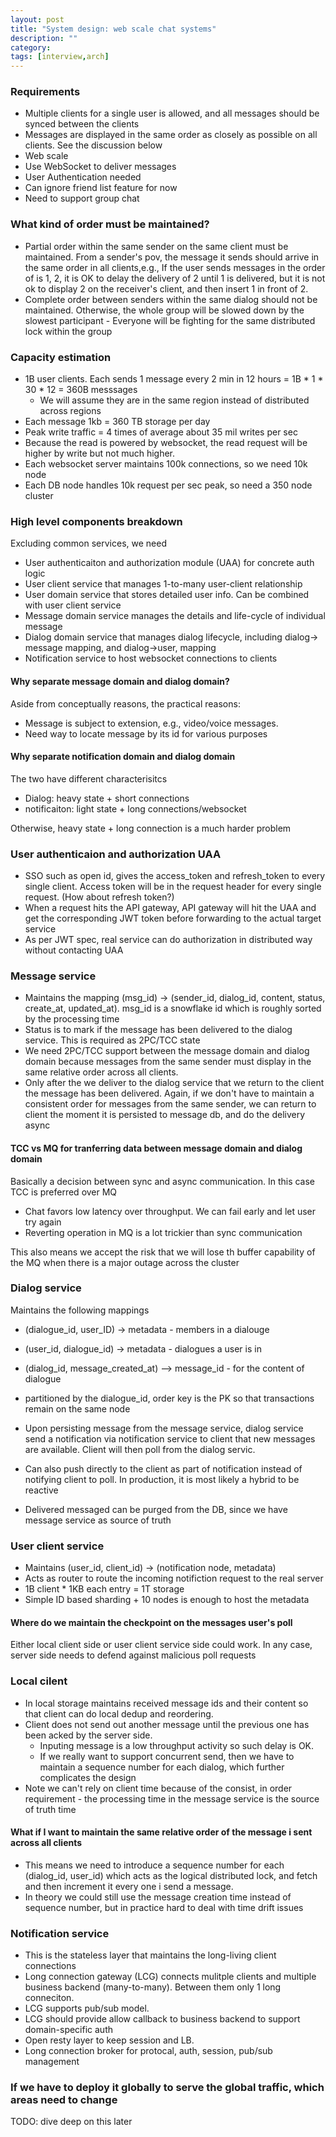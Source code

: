 ```yaml
---
layout: post
title: "System design: web scale chat systems" 
description: ""
category: 
tags: [interview,arch]
---
```


### Requirements

* Multiple clients for a single user is allowed, and all messages should be synced between the clients
* Messages are displayed in the same order as closely as possible on all clients. See the discussion below
* Web scale
* Use WebSocket to deliver messages
* User Authentication needed
* Can ignore friend list feature for now
* Need to support group chat

### What kind of order must be maintained?

* Partial order within the same sender on the same client must be maintained. From a sender's pov, the message it sends should arrive in the same order in all clients,e.g.,  If the user sends messages in the order of is 1, 2, it is OK to delay the delivery of 2 until 1 is delivered, but it is not ok to display 2 on the receiver's client, and then insert 1 in front of 2.
* Complete order between senders within the same dialog should not be maintained. Otherwise, the whole group will be slowed down by the slowest participant - Everyone will be fighting for the same distributed lock within the group 
### Capacity estimation

* 1B user clients. Each sends 1 message every 2 min in 12 hours = 1B * 1 * 30 * 12  = 360B messsages
  * We will assume they are in the same region instead of distributed across regions
* Each message 1kb = 360 TB storage per day 
* Peak write traffic = 4 times of average about 35 mil writes per sec 
* Because the read is powered by websocket, the read request will be higher by write but not much higher. 
* Each websocket server maintains 100k connections, so we need 10k node
* Each DB node handles 10k request per sec peak, so need a 350 node cluster


### High level components breakdown

Excluding common services, we need

* User authenticaiton and authorization module (UAA) for concrete auth logic
* User client service that manages 1-to-many user-client relationship
* User domain service that stores detailed user info. Can be combined with user client service
* Message domain service manages the details and life-cycle of individual message
* Dialog domain service that manages dialog lifecycle, including dialog-> message mapping, and dialog->user, mapping
* Notification service to host websocket connections to clients 

#### Why separate message domain and dialog domain?

Aside from conceptually reasons, the practical reasons:

* Message is subject to extension, e.g., video/voice messages.
* Need way to locate message by its id for various purposes

#### Why separate notification domain and dialog domain

The two have different characterisitcs

* Dialog: heavy state + short connections
* notificaiton: light state + long connections/websocket

Otherwise, heavy state + long connection is a much harder problem

### User authenticaion and authorization UAA

* SSO such as open id, gives the access_token and refresh_token to every single client. Access token will be in the request header for every single request. (How about refresh token?) 
* When a request hits the API gateway, API gateway will hit the UAA and get the corresponding JWT token before forwarding to the actual target service 
* As per JWT spec, real service can do authorization in distributed way without contacting UAA

### Message service

* Maintains the mapping (msg_id) -> (sender_id, dialog_id, content, status, create_at, updated_at). msg_id is a snowflake id which is roughly sorted by the processing time
* Status is to mark if the message has been delivered to the dialog service. This is required as 2PC/TCC state
* We need 2PC/TCC support between the message domain and dialog domain because messages from the same sender must display in the same relative order across all clients.
* Only after the we deliver to the dialog service that we return to the client the message has been delivered. Again, if we don't have to maintain a consistent order for messages from the same sender, we can return to client the moment it is persisted to message db, and do the delivery async

#### TCC vs MQ for tranferring data between message domain and dialog domain 
Basically a decision between sync and async communication. In this case TCC is preferred over MQ

* Chat favors low latency over throughput. We can fail early and let user try again
* Reverting operation in MQ is a lot trickier than sync communication

This also means we accept the risk that we will lose th buffer capability of the MQ when there is a major outage across the cluster

 
### Dialog service

Maintains the following mappings 

* (dialogue_id, user_ID) -> metadata - members in a dialouge
* (user_id, dialogue_id) -> metadata - dialogues a user is in 
* (dialog_id, message_created_at) --> message_id -  for the content of dialogue
* partitioned by the dialogue_id, order key is the PK so that transactions remain on the same node

* Upon persisting message from the message service, dialog service send a notification via notification service to client that new messages are available. Client will then poll from the dialog servic. 
* Can also push directly to the client as part of notification instead of notifying client to poll. In production, it is most likely a hybrid to be reactive
* Delivered messaged can be purged from the DB, since we have message service as source of truth

### User client service

* Maintains (user_id, client_id) -> (notification node, metadata)
* Acts as router to route the incoming notifiction request to the real server
 * 1B client * 1KB each entry = 1T storage
 * Simple ID based sharding + 10 nodes is enough to host the metadata

#### Where do we maintain the checkpoint on the messages user's poll

Either local client side or user client service side could work. In any case, server side needs to defend against malicious poll requests


### Local cilent

* In local storage maintains received message ids and their content so that client can do local dedup and reordering.
* Client does not send out another message until the previous one has been acked by the server side. 
  * Inputing message is a low throughput activity so such delay is OK. 
  * If we really want to support concurrent send, then we have to maintain a sequence number for each dialog, which further complicates the design
* Note we can't rely on client time because of the consist, in order requirement - the processing time in the message service is the source of truth time

#### What if I want to maintain the same relative order of the message i sent across all clients

* This means we need to introduce a sequence number for each (dialog_id, user_id) which acts as the logical distributed lock, and fetch and then increment it every one i send a message. 
* In theory we could still use the message creation time instead of sequence number, but in practice hard to deal with time drift issues


### Notification service

* This is the stateless layer that maintains the long-living client connections
* Long connection gateway (LCG) connects mulitple clients and multiple business backend (many-to-many). Between them only 1 long conneciton. 
* LCG supports pub/sub model. 
* LCG should provide allow callback to business backend to support domain-specific auth
* Open resty layer to keep session and LB. 
* Long connection broker for protocal, auth, session, pub/sub management

### If we have to deploy it globally to serve the global traffic, which areas need to change

TODO: dive deep on this later
